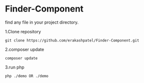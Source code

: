 # Finder-Component

find any file in your project directory.

1.Clone repository 
```
git clone https://github.com/erakashpatel/Finder-Component.git
```

2.composer update
```
composer update
```

3.run php
```
php ./demo OR ./demo

```
